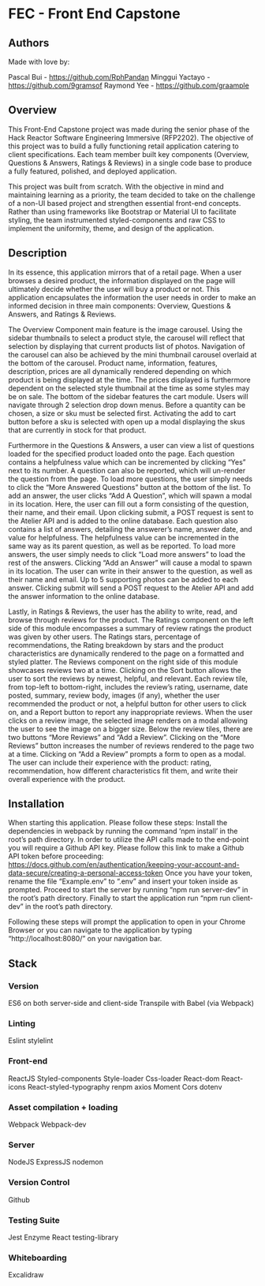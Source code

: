 # FEC - Front End Capstone

## Authors
Made with love by:

Pascal Bui - https://github.com/RphPandan
Minggui Yactayo - https://github.com/9gramsof
Raymond Yee - https://github.com/graample


## Overview

This Front-End Capstone project was made during the senior phase of the Hack Reactor Software Engineering Immersive (RFP2202).
The objective of this project was to build a fully functioning retail application catering to client specifications.
Each team member built key components (Overview, Questions & Answers, Ratings & Reviews) in a single code base to produce a fully featured, polished, and deployed application.

This project was built from scratch. With the objective in mind and maintaining learning as a priority, the team decided to take on the challenge of a non-UI based project and strengthen essential front-end concepts. Rather than using frameworks like Bootstrap or Material UI to facilitate styling, the team instrumented styled-components and raw CSS to implement the uniformity, theme, and design of the application.


## Description

In its essence, this application mirrors that of a retail page. When a user browses a desired product, the information displayed on the page will ultimately decide whether the user will buy a product or not. This application encapsulates the information the user needs in order to make an informed decision in three main components: Overview, Questions & Answers, and Ratings & Reviews.

The Overview Component main feature is the image carousel. Using the sidebar thumbnails to select a product style, the carousel will reflect that selection by displaying that current products list of photos. Navigation of the carousel can also be achieved by the mini thumbnail carousel overlaid at the bottom of the carousel. Product name, information, features, description, prices are all dynamically rendered depending on which product is being displayed at the time. The prices displayed is furthermore dependent on the selected style thumbnail at the time as some styles may be on sale. The bottom of the sidebar features the cart module. Users will navigate through 2 selection drop down menus. Before a quantity can be chosen, a size or sku must be selected first. Activating the add to cart button before a sku is selected with open up a modal displaying the skus that are currently in stock for that product.

Furthermore in the Questions & Answers, a user can view a list of questions loaded for the specified product loaded onto the page. Each question contains a helpfulness value which can be incremented by clicking “Yes” next to its number. A question can also be reported, which will un-render the question from the page. To load more questions, the user simply needs to click the “More Answered Questions” button at the bottom of the list. To add an answer, the user clicks “Add A Question”, which will spawn a modal in its location. Here, the user can fill out a form consisting of the question, their name, and their email. Upon clicking submit, a POST request is sent to the Atelier API and is added to the online database.
Each question also contains a list of answers, detailing the answerer’s name, answer date, and value for helpfulness. The helpfulness value can be incremented in the same way as its parent question, as well as be reported. To load more answers, the user simply needs to click “Load more answers” to load the rest of the answers. Clicking “Add an Answer” will cause a modal to spawn in its location. The user can write in their answer to the question, as well as their name and email. Up to 5 supporting photos can be added to each answer. Clicking submit will send a POST request to the Atelier API and add the answer information to the online database.

Lastly, in Ratings & Reviews, the user has the ability to write, read, and browse through reviews for the product. The Ratings component on the left side of this module encompasses a summary of review ratings the product was given by other users. The Ratings stars, percentage of recommendations, the Rating breakdown by stars and the product characteristics are dynamically rendered to the page on a formatted and styled platter. The Reviews component on the right side of this module showcases reviews two at a time. Clicking on the Sort button allows the user to sort the reviews by newest, helpful, and relevant. Each review tile, from top-left to bottom-right, includes the review’s rating, username, date posted, summary, review body, images (if any), whether the user recommended the product or not, a helpful button for other users to click on, and a Report button to report any inappropriate reviews. When the user clicks on a review image, the selected image renders on a modal allowing the user to see the image on a bigger size. Below the review tiles, there are two buttons “More Reviews” and “Add a Review”. Clicking on the “More Reviews” button increases the number of reviews rendered to the page two at a time. Clicking on “Add a Review” prompts a form to open as a modal. The user can include their experience with the product: rating, recommendation, how different characteristics fit them, and write their overall experience with the product.


## Installation

When starting this application. Please follow these steps:
Install the dependencies in webpack by running the command ‘npm install’ in the root’s path directory.
In order to utilize the API calls made to the end-point you will require a Github API key.
Please follow this link to make a Github API token before proceeding: 
https://docs.github.com/en/authentication/keeping-your-account-and-data-secure/creating-a-personal-access-token
Once you have your token, rename the file “Example.env” to “.env” and insert your token inside as prompted.
Proceed to start the server by running “npm run server-dev” in the root’s path directory.
Finally to start the application run “npm run client-dev” in the root’s path directory.

Following these steps will prompt the application to open in your Chrome Browser or you can navigate to the application by typing “http://localhost:8080/” on your navigation bar. 


## Stack

### Version
ES6 on both server-side and client-side
Transpile with Babel (via Webpack)

### Linting
Eslint
stylelint

### Front-end
ReactJS
Styled-components
Style-loader
Css-loader
React-dom
React-icons
React-styled-typography
renpm
axios
Moment
Cors
dotenv

### Asset compilation + loading
Webpack
Webpack-dev

### Server
NodeJS
ExpressJS
nodemon

### Version Control
Github

### Testing Suite
Jest
Enzyme
React testing-library

### Whiteboarding
Excalidraw


